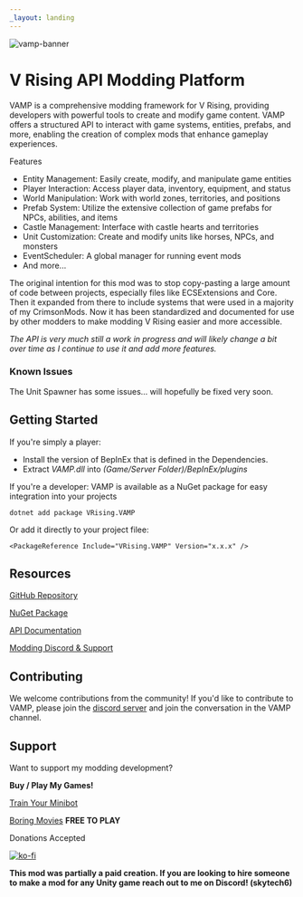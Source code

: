 ```yaml
---
_layout: landing
---
```


![vamp-banner](https://i.imgur.com/R5xL2Eg.png)

# V Rising API Modding Platform

VAMP is a comprehensive modding framework for V Rising, providing developers with powerful tools to create and modify game content. VAMP offers a structured API to interact with game systems, entities, prefabs, and more, enabling the creation of complex mods that enhance gameplay experiences.

Features
- Entity Management: Easily create, modify, and manipulate game entities
- Player Interaction: Access player data, inventory, equipment, and status
- World Manipulation: Work with world zones, territories, and positions
- Prefab System: Utilize the extensive collection of game prefabs for NPCs, abilities, and items
- Castle Management: Interface with castle hearts and territories
- Unit Customization: Create and modify units like horses, NPCs, and monsters
- EventScheduler: A global manager for running event mods
- And more...

The original intention for this mod was to stop copy-pasting a large amount of code between projects, especially files like ECSExtensions and Core. Then it expanded from there to include systems that were used in a majority of my CrimsonMods. Now it has been standardized and documented for use by other modders to make modding V Rising easier and more accessible. 

*The API is very much still a work in progress and will likely change a bit over time as I continue to use it and add more features.*

### Known Issues
The Unit Spawner has some issues... will hopefully be fixed very soon. 

## Getting Started

If you're simply a player:
- Install the version of BepInEx that is defined in the Dependencies.
- Extract *VAMP.dll* into *(Game/Server Folder)/BepInEx/plugins*

If you're a developer:
VAMP is available as a NuGet package for easy integration into your projects
```
dotnet add package VRising.VAMP
```

Or add it directly to your project filee:
```
<PackageReference Include="VRising.VAMP" Version="x.x.x" />
```

## Resources
[GitHub Repository](https://github.com/CrimsonMods/VAMP/)

[NuGet Package](https://www.nuget.org/packages/VRising.VAMP)

[API Documentation](https://vrising.wiki/)

[Modding Discord & Support](discord.gg)

## Contributing

We welcome contributions from the community! If you'd like to contribute to VAMP, please join the [discord server](https://discord.gg/vrising) and join the conversation in the VAMP channel.

## Support

Want to support my modding development? 

**Buy / Play My Games!** 

[Train Your Minibot](https://store.steampowered.com/app/713740/Train_Your_Minibot/) 

[Boring Movies](https://store.steampowered.com/app/1792500/Boring_Movies/) **FREE TO PLAY**

Donations Accepted

[![ko-fi](https://ko-fi.com/img/githubbutton_sm.svg)](https://ko-fi.com/skytech6)

**This mod was partially a paid creation. If you are looking to hire someone to make a mod for any Unity game reach out to me on Discord! (skytech6)**